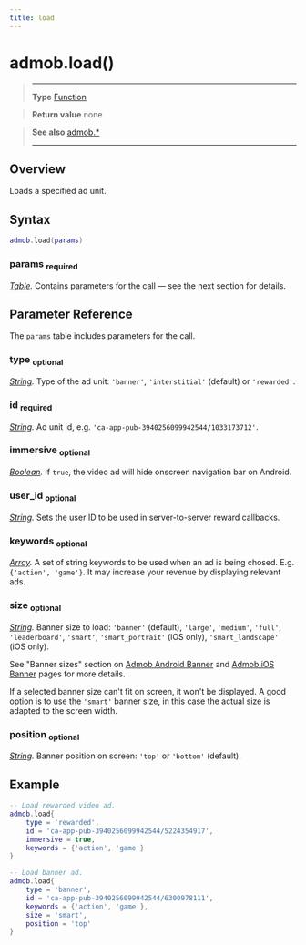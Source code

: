```yaml
---
title: load
---
```

# admob.load()

> --------------------- ------------------------------------------------------------------------------------------
> __Type__              [Function](https://docs.coronalabs.com/api/type/Function.html)

> __Return value__      none

> __See also__          [admob.*](/extension/admob/)
> --------------------- ------------------------------------------------------------------------------------------

## Overview

Loads a specified ad unit.

## Syntax
```lua
admob.load(params)
```
### params <sub>required</sub>
_[Table](https://docs.coronalabs.com/api/type/Table.html)._ Contains parameters for the call &mdash; see the next section for details.

## Parameter Reference

The `params` table includes parameters for the call.

### type <sub>optional</sub>
_[String](https://docs.coronalabs.com/api/type/String.html)._ Type of the ad unit: `'banner'`, `'interstitial'` (default) or `'rewarded'`. 

### id <sub>required</sub>
_[String](https://docs.coronalabs.com/api/type/String.html)._ Ad unit id, e.g. `'ca-app-pub-3940256099942544/1033173712'`.

### immersive <sub>optional</sub>
_[Boolean](https://docs.coronalabs.com/api/type/Boolean.html)._ If `true`, the video ad will hide onscreen navigation bar on Android.

### user_id <sub>optional</sub>
_[String](https://docs.coronalabs.com/api/type/String.html)._ Sets the user ID to be used in server-to-server reward callbacks.

### keywords <sub>optional</sub>
_[Array](https://docs.coronalabs.com/api/type/Array.html)._ A set of string keywords to be used when an ad is being chosed. E.g. `{'action', 'game'}`. It may increase your revenue by displaying relevant ads.

### size <sub>optional</sub>
_[String](https://docs.coronalabs.com/api/type/String.html)._ Banner size to load: `'banner'` (default), `'large'`, `'medium'`, `'full'`, `'leaderboard'`, `'smart'`, `'smart_portrait'` (iOS only), `'smart_landscape'` (iOS only).

See "Banner sizes" section on [Admob Android Banner](https://developers.google.com/admob/android/banner) and [Admob iOS Banner](https://developers.google.com/admob/ios/banner) pages for more details.

If a selected banner size can't fit on screen, it won't be displayed. A good option is to use the `'smart'` banner size, in this case the actual size is adapted to the screen width. 

### position <sub>optional</sub>
_[String](https://docs.coronalabs.com/api/type/String.html)._ Banner position on screen: `'top'` or `'bottom'` (default).

## Example

```lua
-- Load rewarded video ad.
admob.load{
	type = 'rewarded',
	id = 'ca-app-pub-3940256099942544/5224354917',
	immersive = true,
	keywords = {'action', 'game'}
}

-- Load banner ad.
admob.load{
	type = 'banner',
	id = 'ca-app-pub-3940256099942544/6300978111',
	keywords = {'action', 'game'},
	size = 'smart',
	position = 'top'
}
```